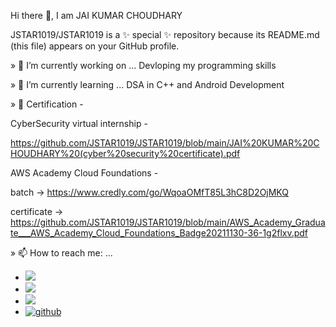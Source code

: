 Hi there 👋, I am JAI KUMAR CHOUDHARY

JSTAR1019/JSTAR1019 is a ✨ special ✨ repository because its README.md (this file) appears on your GitHub profile.

» 🔭 I’m currently working on ... Devloping my programming skills

» 🌱 I’m currently learning ... DSA in C++ and Android Development

» 📑 Certification -

  CyberSecurity virtual internship -
  
   https://github.com/JSTAR1019/JSTAR1019/blob/main/JAI%20KUMAR%20CHOUDHARY%20(cyber%20security%20certificate).pdf
   
  AWS Academy Cloud Foundations -

   batch -> https://www.credly.com/go/WqoaOMfT85L3hC8D2OjMKQ
   
   certificate -> https://github.com/JSTAR1019/JSTAR1019/blob/main/AWS_Academy_Graduate___AWS_Academy_Cloud_Foundations_Badge20211130-36-1g2flxv.pdf
   
» 📫 How to reach me: ... 

- <a href="mailto:jai51417@gmail.com"><img src="https://img.shields.io/badge/Gmail-D14836?style=for-the-badge&logo=gmail&logoColor=white"></a>
- [<img src = "https://img.shields.io/badge/twitter-%2320A1F1.svg?&style=for-the-badge&logo=twitter&logoColor=white">](https://twitter.com/_inmical_beast)
- [<img src="https://img.shields.io/badge/linkedin-%230077B5.svg?&style=for-the-badge&logo=linkedin&logoColor=white" />](https://www.linkedin.com/JAI-KUMAR-57a760197)
- <a href="https://github.com/JSTAR1019" target="_blank">
  <img src=https://img.shields.io/badge/github-%2324292e.svg?&style=for-the-badge&logo=github&logoColor=white alt=github style="margin-bottom: 5px;" />
</a>
